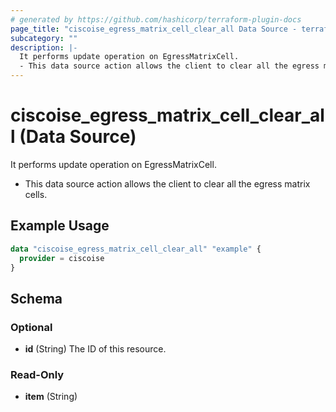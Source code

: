 ```yaml
---
# generated by https://github.com/hashicorp/terraform-plugin-docs
page_title: "ciscoise_egress_matrix_cell_clear_all Data Source - terraform-provider-ciscoise"
subcategory: ""
description: |-
  It performs update operation on EgressMatrixCell.
  - This data source action allows the client to clear all the egress matrix cells.
---
```


# ciscoise_egress_matrix_cell_clear_all (Data Source)

It performs update operation on EgressMatrixCell.

- This data source action allows the client to clear all the egress matrix cells.

## Example Usage

```terraform
data "ciscoise_egress_matrix_cell_clear_all" "example" {
  provider = ciscoise
}
```

<!-- schema generated by tfplugindocs -->
## Schema

### Optional

- **id** (String) The ID of this resource.

### Read-Only

- **item** (String)



